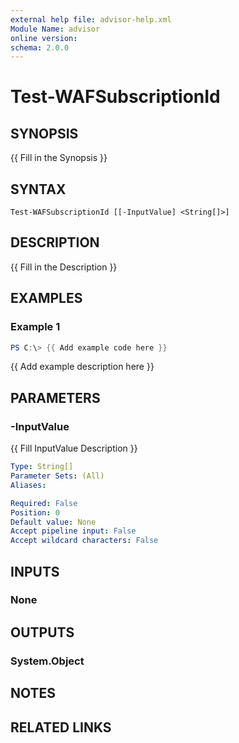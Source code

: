 ```yaml
---
external help file: advisor-help.xml
Module Name: advisor
online version:
schema: 2.0.0
---
```


# Test-WAFSubscriptionId

## SYNOPSIS
{{ Fill in the Synopsis }}

## SYNTAX

```
Test-WAFSubscriptionId [[-InputValue] <String[]>]
```

## DESCRIPTION
{{ Fill in the Description }}

## EXAMPLES

### Example 1
```powershell
PS C:\> {{ Add example code here }}
```

{{ Add example description here }}

## PARAMETERS

### -InputValue
{{ Fill InputValue Description }}

```yaml
Type: String[]
Parameter Sets: (All)
Aliases:

Required: False
Position: 0
Default value: None
Accept pipeline input: False
Accept wildcard characters: False
```

## INPUTS

### None
## OUTPUTS

### System.Object
## NOTES

## RELATED LINKS
